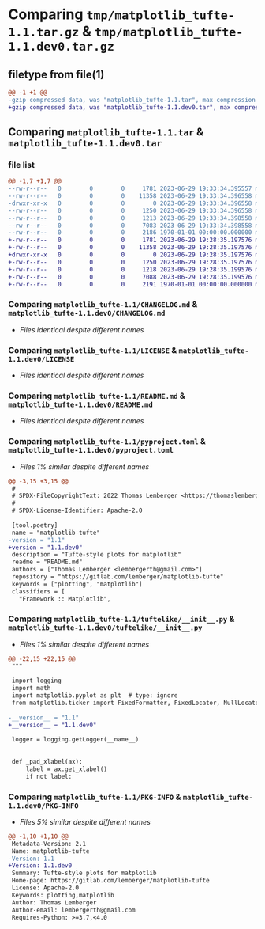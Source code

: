 # Comparing `tmp/matplotlib_tufte-1.1.tar.gz` & `tmp/matplotlib_tufte-1.1.dev0.tar.gz`

## filetype from file(1)

```diff
@@ -1 +1 @@
-gzip compressed data, was "matplotlib_tufte-1.1.tar", max compression
+gzip compressed data, was "matplotlib_tufte-1.1.dev0.tar", max compression
```

## Comparing `matplotlib_tufte-1.1.tar` & `matplotlib_tufte-1.1.dev0.tar`

### file list

```diff
@@ -1,7 +1,7 @@
--rw-r--r--   0        0        0     1781 2023-06-29 19:33:34.395557 matplotlib_tufte-1.1/CHANGELOG.md
--rw-r--r--   0        0        0    11358 2023-06-29 19:33:34.396558 matplotlib_tufte-1.1/LICENSE
-drwxr-xr-x   0        0        0        0 2023-06-29 19:33:34.396558 matplotlib_tufte-1.1/LICENSES/
--rw-r--r--   0        0        0     1250 2023-06-29 19:33:34.396558 matplotlib_tufte-1.1/README.md
--rw-r--r--   0        0        0     1213 2023-06-29 19:33:34.398558 matplotlib_tufte-1.1/pyproject.toml
--rw-r--r--   0        0        0     7083 2023-06-29 19:33:34.398558 matplotlib_tufte-1.1/tuftelike/__init__.py
--rw-r--r--   0        0        0     2186 1970-01-01 00:00:00.000000 matplotlib_tufte-1.1/PKG-INFO
+-rw-r--r--   0        0        0     1781 2023-06-29 19:28:35.197576 matplotlib_tufte-1.1.dev0/CHANGELOG.md
+-rw-r--r--   0        0        0    11358 2023-06-29 19:28:35.197576 matplotlib_tufte-1.1.dev0/LICENSE
+drwxr-xr-x   0        0        0        0 2023-06-29 19:28:35.197576 matplotlib_tufte-1.1.dev0/LICENSES/
+-rw-r--r--   0        0        0     1250 2023-06-29 19:28:35.197576 matplotlib_tufte-1.1.dev0/README.md
+-rw-r--r--   0        0        0     1218 2023-06-29 19:28:35.199576 matplotlib_tufte-1.1.dev0/pyproject.toml
+-rw-r--r--   0        0        0     7088 2023-06-29 19:28:35.199576 matplotlib_tufte-1.1.dev0/tuftelike/__init__.py
+-rw-r--r--   0        0        0     2191 1970-01-01 00:00:00.000000 matplotlib_tufte-1.1.dev0/PKG-INFO
```

### Comparing `matplotlib_tufte-1.1/CHANGELOG.md` & `matplotlib_tufte-1.1.dev0/CHANGELOG.md`

 * *Files identical despite different names*

### Comparing `matplotlib_tufte-1.1/LICENSE` & `matplotlib_tufte-1.1.dev0/LICENSE`

 * *Files identical despite different names*

### Comparing `matplotlib_tufte-1.1/README.md` & `matplotlib_tufte-1.1.dev0/README.md`

 * *Files identical despite different names*

### Comparing `matplotlib_tufte-1.1/pyproject.toml` & `matplotlib_tufte-1.1.dev0/pyproject.toml`

 * *Files 1% similar despite different names*

```diff
@@ -3,15 +3,15 @@
 #
 # SPDX-FileCopyrightText: 2022 Thomas Lemberger <https://thomaslemberger.com>
 #
 # SPDX-License-Identifier: Apache-2.0
 
 [tool.poetry]
 name = "matplotlib-tufte"
-version = "1.1"
+version = "1.1.dev0"
 description = "Tufte-style plots for matplotlib"
 readme = "README.md"
 authors = ["Thomas Lemberger <lembergerth@gmail.com>"]
 repository = "https://gitlab.com/lemberger/matplotlib-tufte"
 keywords = ["plotting", "matplotlib"]
 classifiers = [
   "Framework :: Matplotlib",
```

### Comparing `matplotlib_tufte-1.1/tuftelike/__init__.py` & `matplotlib_tufte-1.1.dev0/tuftelike/__init__.py`

 * *Files 1% similar despite different names*

```diff
@@ -22,15 +22,15 @@
 """
 
 import logging
 import math
 import matplotlib.pyplot as plt  # type: ignore
 from matplotlib.ticker import FixedFormatter, FixedLocator, NullLocator  # type: ignore
 
-__version__ = "1.1"
+__version__ = "1.1.dev0"
 
 logger = logging.getLogger(__name__)
 
 
 def _pad_xlabel(ax):
     label = ax.get_xlabel()
     if not label:
```

### Comparing `matplotlib_tufte-1.1/PKG-INFO` & `matplotlib_tufte-1.1.dev0/PKG-INFO`

 * *Files 5% similar despite different names*

```diff
@@ -1,10 +1,10 @@
 Metadata-Version: 2.1
 Name: matplotlib-tufte
-Version: 1.1
+Version: 1.1.dev0
 Summary: Tufte-style plots for matplotlib
 Home-page: https://gitlab.com/lemberger/matplotlib-tufte
 License: Apache-2.0
 Keywords: plotting,matplotlib
 Author: Thomas Lemberger
 Author-email: lembergerth@gmail.com
 Requires-Python: >=3.7,<4.0
```

